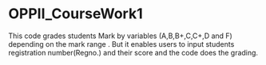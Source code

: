 # OPPII_CourseWork1
This code grades students Mark by variables (A,B,B+,C,C+,D and F) depending on the mark range . 
But it enables users to input students registration number(Regno.) and their score and the code does the grading.
